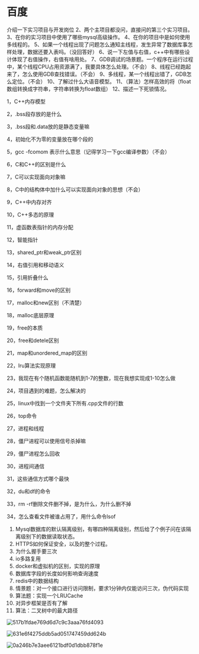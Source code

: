 # 百度

介绍一下实习项目与开发岗位
2、两个主项目都没问，直接问的第三个实习项目。
3、在你的实习项目中使用了哪些mysql高级操作。
4、在你的项目中是如何使用多线程的。
5、如果一个线程出现了问题怎么通知主线程，发生异常了数据库事怎样处理，数据还要入表吗。（没回答好）
6、说一下左值与右值，c++中有哪些设计体现了右值操作，右值有啥用处。
7、GDB调试的场景题。一个程序在运行过程中，某个线程CPU占用资源满了，我要具体怎么处理。（不会）
8、线程已经跑起来了，怎么使用GDB查找错误。（不会）
9、多线程，某一个线程出错了，GDB怎么定位。（不会）
10、了解过什么大语音模型。
11、（算法）怎样高效的将（float 数组转换成字符串，字符串转换为float数组）
12、描述一下死锁情况。

1，C++内存模型

2，.bss段存放的是什么

3，.bss段和.data放的是静态变量嘛

4，初始化不为零的变量放在哪个段的

5，gcc -fcomom 表示什么意思（记得学习一下gcc编译参数）（不会）

6，C和C++的区别是什么

7，C可以实现面向对象嘛

8，C中的结构体中加什么可以实现面向对象的思想（不会）

9，C++中内存对齐

10，C++多态的原理

11，虚函数表指针的内存分配

12，智能指针

13，shared_ptr和weak_ptr区别

14，右值引用和移动语义

15，引用折叠什么

16，forward和move的区别

17，malloc和new区别（不清楚）

18，malloc底层原理

19，free的本质

20，free和detele区别

21，map和unordered_map的区别

22，lru算法实现原理

23，我现在有个随机函数能随机到1-7的整数，现在我想实现成1-10怎么做

24，项目遇到的难题，怎么解决的

25，linux中找到一个文件夹下所有.cpp文件的行数

26，top命令

27，进程和线程

28，僵尸进程可以使用信号杀掉嘛

29，僵尸进程怎么回收

30，进程间通信

31，这些通信方式哪个最快

32，du和df的命令

33，rm -rf删除文件删不掉，是为什么，为什么删不掉

34，怎么查看文件被谁占用了，用什么命令lsof

1. Mysql数据库的默认隔离级别，有哪四种隔离级别，然后给了个例子问在该隔离级别下的数据读取状态。
2. HTTPS如何保证安全，以及的整个过程。
3. 为什么握手要三次
4. io多路复用
5. docker和虚拟机的区别，实现的原理
6. 数据库字段的长度如何影响查询速度
7. redis中的数据结构
8. 情景题：对一个接口进行访问限制，要求1分钟内仅能访问三次，伪代码实现
9. 算法题：实现一个LRUCache
10. 对异步框架是否有了解
11. 算法：二叉树中的最大路径

![517b1fdae769d6d7c9c3aaa76fd4093](https://cdn.jsdelivr.net/gh/ZhangYuQiao326/study_nodes_pictures/img/202407231143555.jpg)

![631e6f4275ddb5ad051747459dd624b](https://cdn.jsdelivr.net/gh/ZhangYuQiao326/study_nodes_pictures/img/202407231143769.jpg)

![0a246b7e3aee6121bdf0d1dbb878f1e](https://cdn.jsdelivr.net/gh/ZhangYuQiao326/study_nodes_pictures/img/202407231143512.jpg)